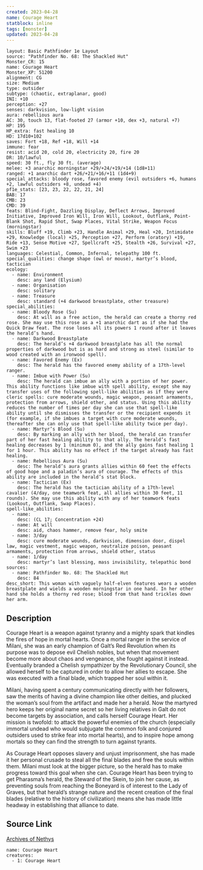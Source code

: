 ```yaml
---
created: 2023-04-28
name: Courage Heart
statblock: inline
tags: [monster]
updated: 2023-04-28
---
```

```statblock
layout: Basic Pathfinder 1e Layout
source: "Pathfinder No. 68: The Shackled Hut"
Monster_CR: 15
name: Courage Heart
Monster_XP: 51200
alignment: CG
size: Medium
type: outsider
subtype: (chaotic, extraplanar, good)
INI: +10
perception: +27
senses: darkvision, low-light vision
aura: rebellious aura
AC: 30, touch 13, flat-footed 27 (armor +10, dex +3, natural +7)
HP: 195
HP_extra: fast healing 10
HD: 17d10+102
saves: Fort +18, Ref +18, Will +14
immune: fear
resist: acid 20, cold 20, electricity 20, fire 20
DR: 10/lawful
speed: 30 ft., fly 30 ft. (average)
melee: +3 anarchic morningstar +29/+24/+19/+14 (1d8+11)
ranged: +1 anarchic dart +26/+21/+16/+11 (1d4+9)
special_attacks: bloody rose, favored enemy (evil outsiders +6, humans +2, lawful outsiders +8, undead +4)
pf1e_stats: [23, 23, 22, 22, 21, 24]
BAB: 17
CMB: 23
CMD: 39
feats: Blind-Fight, Dazzling Display, Deflect Arrows, Improved Initiative, Improved Iron Will, Iron Will, Lookout, Outflank, Point-Blank Shot, Rapid Shot, Swap Places, Vital Strike, Weapon Focus (morningstar)
skills: Bluff +19, Climb +23, Handle Animal +29, Heal +20, Intimidate +29, Knowledge (local) +25, Perception +27, Perform (oratory) +19, Ride +13, Sense Motive +27, Spellcraft +25, Stealth +26, Survival +27, Swim +23
languages: Celestial, Common, Infernal, telepathy 100 ft.
special_qualities: change shape (owl or mouse), martyr’s blood, tactician
ecology:
  - name: Environment
    desc: any land (Elysium)
  - name: Organisation
    desc: solitary
  - name: Treasure
    desc: standard (+4 darkwood breastplate, other treasure)
special_abilities:
  - name: Bloody Rose (Su)
    desc: At will as a free action, the herald can create a thorny red rose. She may use this rose as a +1 anarchic dart as if she had the Quick Draw feat. The rose loses all its powers 1 round after it leaves the herald’s hand.
  - name: Darkwood Breastplate
    desc: The herald’s +4 darkwood breastplate has all the normal properties of darkwood but is as hard and strong as steel (similar to wood created with an ironwood spell).
  - name: Favored Enemy (Ex)
    desc: The herald has the favored enemy ability of a 17th-level ranger.
  - name: Imbue with Power (Su)
    desc: The herald can imbue an ally with a portion of her power. This ability functions like imbue with spell ability, except she may transfer uses of the following spell-like abilities as if they were cleric spells: cure moderate wounds, magic weapon, peasant armaments, protection from arrows, shield other, and status. Using this ability reduces the number of times per day she can use that spell-like ability until she dismisses the transfer or the recipient expends it (for example, if she imbues a target with cure moderate wounds, thereafter she can only use that spell-like ability twice per day).
  - name: Martyr’s Blood (Su)
    desc: By marking an ally with her blood, the herald can transfer part of her fast healing ability to that ally. The herald’s fast healing decreases by 1 (minimum 0), and the ally gains fast healing 1 for 1 hour. This ability has no effect if the target already has fast healing.
  - name: Rebellious Aura (Su)
    desc: The herald’s aura grants allies within 60 feet the effects of good hope and a paladin’s aura of courage. The effects of this ability are included in the herald’s stat block.
  - name: Tactician (Ex)
    desc: The herald has the tactician ability of a 17th-level cavalier (4/day, one teamwork feat, all allies within 30 feet, 11 rounds). She may use this ability with any of her teamwork feats (Lookout, Outflank, Swap Places).
spell-like_abilities:
  - name:
    desc: (CL 17; Concentration +24)
  - name: At will
    desc: aid, chaos hammer, remove fear, holy smite
  - name: 3/day
    desc: cure moderate wounds, darkvision, dimension door, dispel law, magic vestment, magic weapon, neutralize poison, peasant armaments, protection from arrows, shield other, status
  - name: 1/day
    desc: martyr’s last blessing, mass invisibility, telepathic bond
sources:
  - name: Pathfinder No. 68: The Shackled Hut
    desc: 84
desc_short: This woman with vaguely half-elven features wears a wooden breastplate and wields a wooden morningstar in one hand. In her other hand she holds a thorny red rose; blood from that hand trickles down her arm.
```
## Description
Courage Heart is a weapon against tyranny and a mighty spark that kindles the fires of hope in mortal hearts. Once a mortal ranger in the service of Milani, she was an early champion of Galt’s Red Revolution when its purpose was to depose evil Chelish nobles, but when that movement become more about chaos and vengeance, she fought against it instead. Eventually branded a Chelish sympathizer by the Revolutionary Council, she allowed herself to be captured in order to allow her allies to escape. She was executed with a final blade, which trapped her soul within it.

Milani, having spent a century communicating directly with her followers, saw the merits of having a divine champion like other deities, and plucked the woman’s soul from the artifact and made her a herald. Now the martyred hero keeps her original name secret so her living relatives in Galt do not become targets by association, and calls herself Courage Heart. Her mission is twofold: to attack the powerful enemies of the church (especially immortal undead who would subjugate the common folk and conjured outsiders used to strike fear into mortal hearts), and to inspire hope among mortals so they can find the strength to turn against tyrants.

As Courage Heart opposes slavery and unjust imprisonment, she has made it her personal crusade to steal all the final blades and free the souls within them. Milani must look at the bigger picture, so the herald has to make progress toward this goal when she can. Courage Heart has been trying to get Pharasma’s herald, the Steward of the Skein, to join her cause, as preventing souls from reaching the Boneyard is of interest to the Lady of Graves, but that herald’s strange nature and the recent creation of the final blades (relative to the history of civilization) means she has made little headway in establishing that alliance to date.
## Source Link
[Archives of Nethys](https://aonprd.com/MonsterDisplay.aspx?ItemName=Courage%20Heart)
```encounter-table
name: Courage Heart
creatures:
  - 1: Courage Heart
```
